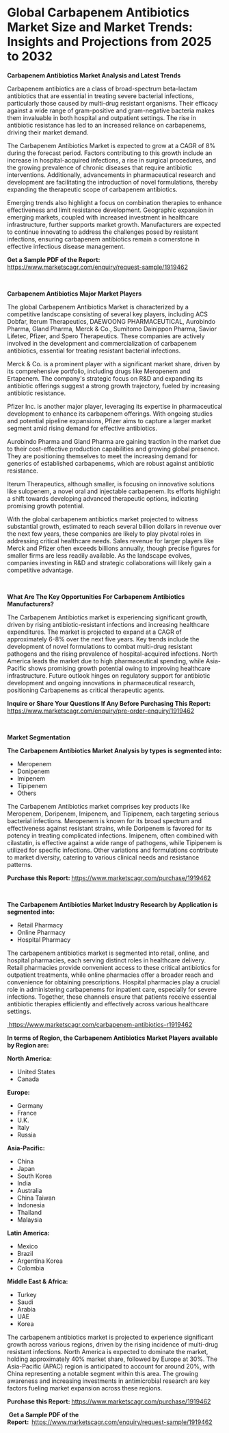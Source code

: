 <p><h1>Global Carbapenem Antibiotics Market Size and Market Trends: Insights and Projections from 2025 to 2032</h1></p><p><strong>Carbapenem Antibiotics Market Analysis and Latest Trends</strong></p>
<p><p>Carbapenem antibiotics are a class of broad-spectrum beta-lactam antibiotics that are essential in treating severe bacterial infections, particularly those caused by multi-drug resistant organisms. Their efficacy against a wide range of gram-positive and gram-negative bacteria makes them invaluable in both hospital and outpatient settings. The rise in antibiotic resistance has led to an increased reliance on carbapenems, driving their market demand.</p><p>The Carbapenem Antibiotics Market is expected to grow at a CAGR of 8% during the forecast period. Factors contributing to this growth include an increase in hospital-acquired infections, a rise in surgical procedures, and the growing prevalence of chronic diseases that require antibiotic interventions. Additionally, advancements in pharmaceutical research and development are facilitating the introduction of novel formulations, thereby expanding the therapeutic scope of carbapenem antibiotics.</p><p>Emerging trends also highlight a focus on combination therapies to enhance effectiveness and limit resistance development. Geographic expansion in emerging markets, coupled with increased investment in healthcare infrastructure, further supports market growth. Manufacturers are expected to continue innovating to address the challenges posed by resistant infections, ensuring carbapenem antibiotics remain a cornerstone in effective infectious disease management.</p></p>
<p><strong>Get a Sample PDF of the Report:&nbsp;</strong> <a href="https://www.marketscagr.com/enquiry/request-sample/1919462?utm_campaign=2934&utm_medium=2&utm_source=Github&utm_content=ia&utm_term=19042025&utm_id=carbapenem-antibiotics">https://www.marketscagr.com/enquiry/request-sample/1919462</a></p>
<p>&nbsp;</p>
<p><strong>Carbapenem Antibiotics Major Market Players</strong></p>
<p><p>The global Carbapenem Antibiotics Market is characterized by a competitive landscape consisting of several key players, including ACS Dobfar, Iterum Therapeutics, DAEWOONG PHARMACEUTICAL, Aurobindo Pharma, Gland Pharma, Merck & Co., Sumitomo Dainippon Pharma, Savior Lifetec, Pfizer, and Spero Therapeutics. These companies are actively involved in the development and commercialization of carbapenem antibiotics, essential for treating resistant bacterial infections.</p><p>Merck & Co. is a prominent player with a significant market share, driven by its comprehensive portfolio, including drugs like Meropenem and Ertapenem. The company's strategic focus on R&D and expanding its antibiotic offerings suggest a strong growth trajectory, fueled by increasing antibiotic resistance.</p><p>Pfizer Inc. is another major player, leveraging its expertise in pharmaceutical development to enhance its carbapenem offerings. With ongoing studies and potential pipeline expansions, Pfizer aims to capture a larger market segment amid rising demand for effective antibiotics.</p><p>Aurobindo Pharma and Gland Pharma are gaining traction in the market due to their cost-effective production capabilities and growing global presence. They are positioning themselves to meet the increasing demand for generics of established carbapenems, which are robust against antibiotic resistance.</p><p>Iterum Therapeutics, although smaller, is focusing on innovative solutions like sulopenem, a novel oral and injectable carbapenem. Its efforts highlight a shift towards developing advanced therapeutic options, indicating promising growth potential.</p><p>With the global carbapenem antibiotics market projected to witness substantial growth, estimated to reach several billion dollars in revenue over the next few years, these companies are likely to play pivotal roles in addressing critical healthcare needs. Sales revenue for larger players like Merck and Pfizer often exceeds billions annually, though precise figures for smaller firms are less readily available. As the landscape evolves, companies investing in R&D and strategic collaborations will likely gain a competitive advantage.</p></p>
<p>&nbsp;</p>
<p><strong>What Are The Key Opportunities For Carbapenem Antibiotics Manufacturers?</strong></p>
<p><p>The Carbapenem Antibiotics market is experiencing significant growth, driven by rising antibiotic-resistant infections and increasing healthcare expenditures. The market is projected to expand at a CAGR of approximately 6-8% over the next five years. Key trends include the development of novel formulations to combat multi-drug resistant pathogens and the rising prevalence of hospital-acquired infections. North America leads the market due to high pharmaceutical spending, while Asia-Pacific shows promising growth potential owing to improving healthcare infrastructure. Future outlook hinges on regulatory support for antibiotic development and ongoing innovations in pharmaceutical research, positioning Carbapenems as critical therapeutic agents.</p></p>
<p><strong>Inquire or Share Your Questions If Any Before Purchasing This Report:</strong> <a href="https://www.marketscagr.com/enquiry/pre-order-enquiry/1919462?utm_campaign=2934&utm_medium=2&utm_source=Github&utm_content=ia&utm_term=19042025&utm_id=carbapenem-antibiotics">https://www.marketscagr.com/enquiry/pre-order-enquiry/1919462</a></p>
<p>&nbsp;</p>
<p><strong>Market Segmentation</strong></p>
<p><strong>The Carbapenem Antibiotics Market Analysis by types is segmented into:</strong></p>
<p><ul><li>Meropenem</li><li>Donipenem</li><li>Imipenem</li><li>Tipipenem</li><li>Others</li></ul></p>
<p><p>The Carbapenem Antibiotics market comprises key products like Meropenem, Doripenem, Imipenem, and Tipipenem, each targeting serious bacterial infections. Meropenem is known for its broad spectrum and effectiveness against resistant strains, while Doripenem is favored for its potency in treating complicated infections. Imipenem, often combined with cilastatin, is effective against a wide range of pathogens, while Tipipenem is utilized for specific infections. Other variations and formulations contribute to market diversity, catering to various clinical needs and resistance patterns.</p></p>
<p><strong>Purchase this Report:&nbsp;</strong><a href="https://www.marketscagr.com/purchase/1919462?utm_campaign=2934&utm_medium=2&utm_source=Github&utm_content=ia&utm_term=19042025&utm_id=carbapenem-antibiotics">https://www.marketscagr.com/purchase/1919462</a></p>
<p>&nbsp;</p>
<p><strong>The Carbapenem Antibiotics Market Industry Research by Application is segmented into:</strong></p>
<p><ul><li>Retail Pharmacy</li><li>Online Pharmacy</li><li>Hospital Pharmacy</li></ul></p>
<p><p>The carbapenem antibiotics market is segmented into retail, online, and hospital pharmacies, each serving distinct roles in healthcare delivery. Retail pharmacies provide convenient access to these critical antibiotics for outpatient treatments, while online pharmacies offer a broader reach and convenience for obtaining prescriptions. Hospital pharmacies play a crucial role in administering carbapenems for inpatient care, especially for severe infections. Together, these channels ensure that patients receive essential antibiotic therapies efficiently and effectively across various healthcare settings.</p></p>
<p><a href="https://www.marketscagr.com/carbapenem-antibiotics-r1919462?utm_campaign=2934&utm_medium=2&utm_source=Github&utm_content=ia&utm_term=19042025&utm_id=carbapenem-antibiotics">&nbsp;https://www.marketscagr.com/carbapenem-antibiotics-r1919462</a></p>
<p><strong>In terms of Region, the Carbapenem Antibiotics Market Players available by Region are:</strong></p>
<p>
    <p> <strong> North America: </strong>
        <ul>
            <li>United States</li>
            <li>Canada</li>
        </ul>
        </p> 
    <p> <strong> Europe: </strong>
        <ul>
            <li>Germany</li>
            <li>France</li>
            <li>U.K.</li>
            <li>Italy</li>
            <li>Russia</li>
        </ul>
        </p> 
    <p> <strong> Asia-Pacific: </strong>
        <ul>
            <li>China</li>
            <li>Japan</li>
            <li>South Korea</li>
            <li>India</li>
            <li>Australia</li>
            <li>China Taiwan</li>
            <li>Indonesia</li>
            <li>Thailand</li>
            <li>Malaysia</li>
        </ul>
        </p> 
    <p> <strong> Latin America: </strong>
        <ul>
            <li>Mexico</li>
            <li>Brazil</li>
            <li>Argentina Korea</li>
            <li>Colombia</li>
        </ul>
        </p> 
    <p> <strong> Middle East & Africa: </strong>
        <ul>
            <li>Turkey</li>
            <li>Saudi</li>
            <li>Arabia</li>
            <li>UAE</li>
            <li>Korea</li>
        </ul>
    </p>
    </p>
<p><p>The carbapenem antibiotics market is projected to experience significant growth across various regions, driven by the rising incidence of multi-drug resistant infections. North America is expected to dominate the market, holding approximately 40% market share, followed by Europe at 30%. The Asia-Pacific (APAC) region is anticipated to account for around 20%, with China representing a notable segment within this area. The growing awareness and increasing investments in antimicrobial research are key factors fueling market expansion across these regions.</p></p>
<p><strong>Purchase this Report: </strong><a href="https://www.marketscagr.com/purchase/1919462?utm_campaign=2934&utm_medium=2&utm_source=Github&utm_content=ia&utm_term=19042025&utm_id=carbapenem-antibiotics">https://www.marketscagr.com/purchase/1919462</a></p>
<p>&nbsp;<strong>Get a Sample PDF of the Report:&nbsp;&nbsp;</strong><a href="https://www.marketscagr.com/enquiry/request-sample/1919462?utm_campaign=2934&utm_medium=2&utm_source=Github&utm_content=ia&utm_term=19042025&utm_id=carbapenem-antibiotics">https://www.marketscagr.com/enquiry/request-sample/1919462</a></p>
<p><strong></strong></p>
<p><p></p><p></p><p></p></p>